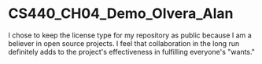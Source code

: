 # CS440_CH04_Demo_Olvera_Alan

I chose to keep the license type for my repository as public because I am a believer in open source projects. I feel that collaboration 
in the long run definitely adds to the project's effectiveness in fulfilling everyone's "wants."

